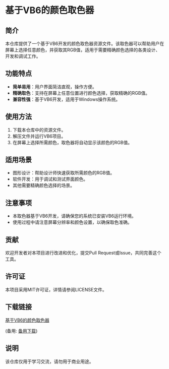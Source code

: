 # 基于VB6的颜色取色器

## 简介

本仓库提供了一个基于VB6开发的颜色取色器资源文件。该取色器可以帮助用户在屏幕上选择任意颜色，并获取其RGB值，适用于需要精确颜色选择的各类设计、开发和调试工作。

## 功能特点

- **简单易用**：用户界面简洁直观，操作方便。
- **精确取色**：支持在屏幕上任意位置进行颜色选择，获取精确的RGB值。
- **兼容性强**：基于VB6开发，适用于Windows操作系统。

## 使用方法

1. 下载本仓库中的资源文件。
2. 解压文件并运行VB6项目。
3. 在屏幕上选择所需颜色，取色器将自动显示该颜色的RGB值。

## 适用场景

- 图形设计：帮助设计师快速获取所需颜色的RGB值。
- 软件开发：用于调试和测试界面颜色。
- 其他需要精确颜色选择的场景。

## 注意事项

- 本取色器基于VB6开发，请确保您的系统已安装VB6运行环境。
- 使用过程中请注意屏幕分辨率和颜色设置，以确保取色准确。

## 贡献

欢迎开发者对本项目进行改进和优化，提交Pull Request或Issue，共同完善这个工具。

## 许可证

本项目采用MIT许可证，详情请参阅LICENSE文件。

## 下载链接
[基于VB6的颜色取色器](https://pan.quark.cn/s/f6fa826437f4) 

(备用: [备用下载](https://pan.baidu.com/s/1GdzFUqMOg68QjfTCNx4-0g?pwd=1234))

## 说明

该仓库仅用于学习交流，请勿用于商业用途。
